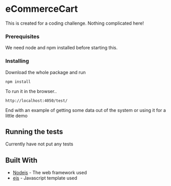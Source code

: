 # eCommerceCart

This is created for a coding challenge. Nothing complicated here!

### Prerequisites

We need node and npm installed before starting this.

### Installing

Download the whole package and run

```
npm install
```
To run it in the browser..

```
http://localhost:4050/test/
```

End with an example of getting some data out of the system or using it for a little demo

## Running the tests

Currently have not put any tests

## Built With

* [Nodejs](https://nodejs.org/en/) - The web framework used
* [ejs](https://ejs.co/) - Javascript template used
